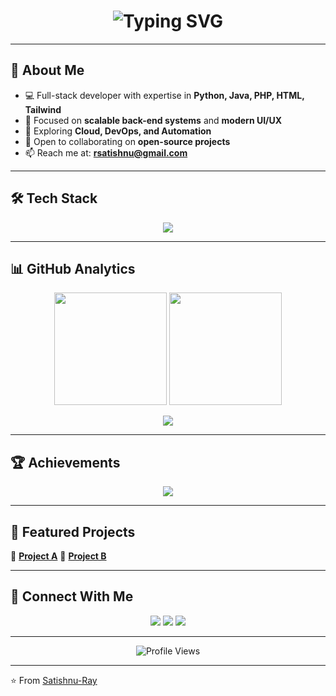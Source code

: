 <!-- Professional + Fully Animated GitHub Profile README -->

<h1 align="center">
  <img src="https://readme-typing-svg.herokuapp.com?font=Fira+Code&size=28&duration=3000&pause=1000&color=3b82f6&center=true&vCenter=true&width=500&lines=Hi+%F0%9F%91%8B%2C+I'm+Satishnu;Full-Stack+Developer;Python+%7C+Java+%7C+PHP+%7C+HTML+%7C+Tailwind;Building+Scalable+Web+Apps;Passionate+About+Clean+Code+%26+UI%2FUX" alt="Typing SVG" />
</h1>

---

## 🚀 About Me  
- 💻 Full-stack developer with expertise in **Python, Java, PHP, HTML, Tailwind**  
- 🔭 Focused on **scalable back-end systems** and **modern UI/UX**  
- 🌱 Exploring **Cloud, DevOps, and Automation**  
- 🤝 Open to collaborating on **open-source projects**  
- 📫 Reach me at: **rsatishnu@gmail.com**  

---

## 🛠️ Tech Stack  
<p align="center">
  <img src="https://skillicons.dev/icons?i=python,java,php,html,css,tailwind,js,git,github,docker,linux,mysql,vscode&perline=6" />
</p>

---

## 📊 GitHub Analytics  

<p align="center">
  <img src="https://github-readme-stats.vercel.app/api?username=Satishnu-Ray&show_icons=true&theme=tokyonight&hide_border=true&count_private=true" height="180" />
  <img src="https://github-readme-streak-stats.herokuapp.com/?user=Satishnu-Ray&theme=tokyonight&hide_border=true" height="180" />
</p>

<p align="center">
  <img src="https://github-readme-activity-graph.vercel.app/graph?username=Satishnu-Ray&theme=react-dark&hide_border=true&area=true" />
</p>

---

## 🏆 Achievements  

<p align="center">
  <img src="https://github-profile-trophy.vercel.app/?username=Satishnu-Ray&theme=algolia&margin-w=10&margin-h=10&row=1" />
</p>

---

## 🌟 Featured Projects  
🔗 [**Project A**](https://github.com/Satishnu-Ray/Myweb)
🔗 [**Project B**](https://github.com/Satishnu-Ray/satishnuray)

---

## 🤝 Connect With Me  
<p align="center">
  <a href="https://www.linkedin.com/in/satishnu-r-a6444010b"><img src="https://img.shields.io/badge/LinkedIn-0077B5?style=for-the-badge&logo=linkedin&logoColor=white" /></a>
  <a href="mailto:rsatishnu@gmail.com"><img src="https://img.shields.io/badge/Gmail-D14836?style=for-the-badge&logo=gmail&logoColor=white" /></a>
  <a href="https://twitter.com/satishnuray"><img src="https://img.shields.io/badge/Twitter-1DA1F2?style=for-the-badge&logo=twitter&logoColor=white" /></a>
</p>

---

<p align="center">
  <img src="https://komarev.com/ghpvc/?username=Satishnu-Ray&label=Profile%20Views&color=3b82f6&style=flat" alt="Profile Views" />
</p>

---
⭐️ From [Satishnu-Ray](https://github.com/Satishnu-Ray)
